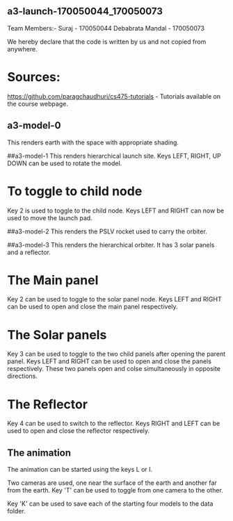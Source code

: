 ## a3-launch-170050044_170050073

Team Members:- Suraj - 170050044 Debabrata Mandal - 170050073

We hereby declare that the code is written by us and not copied from anywhere.

# Sources:
https://github.com/paragchaudhuri/cs475-tutorials - Tutorials available on the course webpage.

## a3-model-0
This renders earth with the space with appropriate shading.

##a3-model-1
This renders hierarchical launch site.
Keys LEFT, RIGHT, UP DOWN can be used to rotate the model.

# To toggle to child node
Key 2 is used to toggle to the child node.
Keys LEFT and RIGHT can now be used to move the launch pad.

##a3-model-2
This renders the PSLV rocket used to carry the orbiter.

##a3-model-3
This renders the hierarchical orbiter.
It has 3 solar panels and a reflector.

# The Main panel
Key 2 can be used to toggle to the solar panel node.
Keys LEFT and RIGHT can be used to open and close the main panel respectively.

# The Solar panels
Key 3 can be used to toggle to the two child panels after opening the parent panel.
Keys LEFT and RIGHT can be used to open and close the panels respectively.
These two panels open and colse simultaneously in opposite directions.

# The Reflector
Key 4 can be used to switch to the reflector.
Keys RIGHT and LEFT can be used to open and close the reflector respectively.

## The animation
The animation can be started using the keys L or I.

Two cameras are used, one near the surface of the earth and another far from the earth.
Key 'T' can be used to toggle from one camera to the other.

Key 'K' can be used to save each of the starting four models to the data folder.